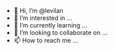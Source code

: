 - 👋 Hi, I’m @levilan
- 👀 I’m interested in ...
- 🌱 I’m currently learning ...
- 💞️ I’m looking to collaborate on ...
- 📫 How to reach me ...

<!---
levilan/levilan is a ✨ special ✨ repository because its `README.md` (this file) appears on your GitHub profile.
You can click the Preview link to take a look at your changes.
--->
